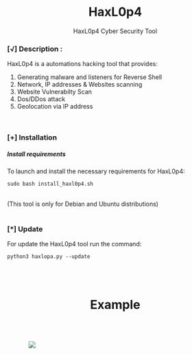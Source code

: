 <h1 align="center">HaxL0p4</h1>
<p align="center">HaxL0p4 Cyber Security Tool</p>



### [√] Description :
HaxL0p4 is a automations hacking tool that provides:

1) Generating malware and listeners for Reverse Shell
2) Network, IP addresses & Websites scanning
3) Website Vulnerabilty Scan
4) Dos/DDos attack
5) Geolocation via IP address 


<br>


### [+] Installation

##### Install requirements

To launch and install the necessary requirements for HaxL0p4:
      
    sudo bash install_haxl0p4.sh

<br>
(This tool is only for Debian and Ubuntu distributions)

<br>
<br>

### [*] Update

For update the HaxL0p4 tool run the command:

    python3 haxlopa.py --update


<br>
<br>

<h1 align="center">Example</h1>

<img style="margin:50px;" align="center" src="[https://github.com/L0PA/HaxL0p4/blob/main/img/haxlopa3.png](https://github.com/L0PA/HaxL0p4/blob/main/img/Schermata%20del%202023-10-25%2012-35-49.png)https://github.com/L0PA/HaxL0p4/blob/main/img/Schermata%20del%202023-10-25%2012-35-49.png">

